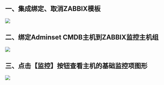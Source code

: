 ## 一、集成绑定、取消ZABBIX模板

![](https://i.imgur.com/4aEEwnv.png)



## 二、绑定Adminset CMDB主机到ZABBIX监控主机组

![](https://i.imgur.com/WmBoqHQ.png)

## 三、点击【监控】按钮查看主机的基础监控项图形

![](https://i.imgur.com/qgmTSBP.png)
